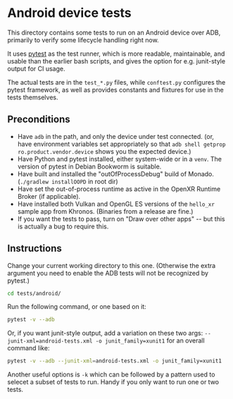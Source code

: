 # Android device tests

<!--
Copyright 2024, Collabora, Ltd.

SPDX-License-Identifier: CC-BY-4.0
-->

This directory contains some tests to run on an Android device over ADB,
primarily to verify some lifecycle handling right now.

It uses [pytest][] as the test runner, which is more readable, maintainable, and
usable than the earlier bash scripts, and gives the option for e.g. junit-style
output for CI usage.

The actual tests are in the `test_*.py` files, while `conftest.py` configures
the pytest framework, as well as provides constants and fixtures for use in the
tests themselves.

[pytest]: https://pytest.org

## Preconditions

- Have `adb` in the path, and only the device under test connected. (or, have
  environment variables set appropriately so that
  `adb shell getprop ro.product.vendor.device` shows you the expected device.)
- Have Python and pytest installed, either system-wide or in a `venv`. The
  version of pytest in Debian Bookworm is suitable.
- Have built and installed the "outOfProcessDebug" build of Monado.
  (`./gradlew installOOPD` in root dir)
- Have set the out-of-process runtime as active in the OpenXR Runtime Broker (if
  applicable).
- Have installed both Vulkan and OpenGL ES versions of the `hello_xr` sample app
  from Khronos. (Binaries from a release are fine.)
- If you want the tests to pass, turn on "Draw over other apps" -- but this is
  actually a bug to require this.

## Instructions

Change your current working directory to this one. (Otherwise the extra
argument you need to enable the ADB tests will not be recognized by pytest.)

```sh
cd tests/android/
```

Run the following command, or one based on it:

```sh
pytest -v --adb
```

Or, if you want junit-style output, add a variation on these two args:
`--junit-xml=android-tests.xml -o junit_family=xunit1` for an overall command
like:

```sh
pytest -v --adb --junit-xml=android-tests.xml -o junit_family=xunit1
```

Another useful options is `-k` which can be followed by a pattern used to
selecet a subset of tests to run. Handy if you only want to run one or two
tests.
